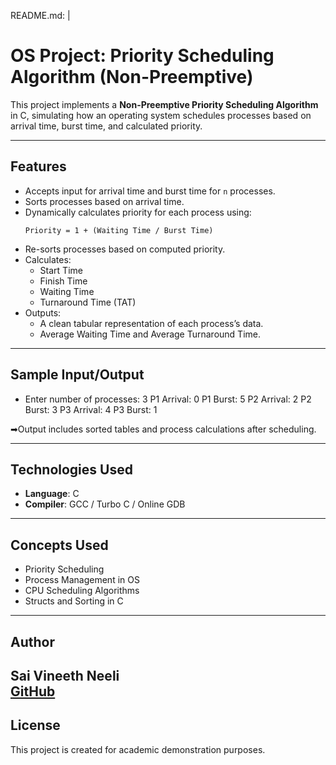 README.md: |
  # OS Project: Priority Scheduling Algorithm (Non-Preemptive)

  This project implements a **Non-Preemptive Priority Scheduling Algorithm** in C, simulating how an operating system schedules processes based on arrival time, burst time, and calculated priority.

  ---

  ## Features

  - Accepts input for arrival time and burst time for `n` processes.
  - Sorts processes based on arrival time.
  - Dynamically calculates priority for each process using:
    ```
    Priority = 1 + (Waiting Time / Burst Time)
    ```
  - Re-sorts processes based on computed priority.
  - Calculates:
    - Start Time
    - Finish Time
    - Waiting Time
    - Turnaround Time (TAT)
  - Outputs:
    - A clean tabular representation of each process’s data.
    - Average Waiting Time and Average Turnaround Time.

  ---

  ## Sample Input/Output

 - Enter number of processes: 3 P1 Arrival: 0 P1 Burst: 5 P2 Arrival: 2 P2 Burst: 3 P3 Arrival: 4 P3 Burst: 1

 ➡Output includes sorted tables and process calculations after scheduling.

---

## Technologies Used

- **Language**: C
- **Compiler**: GCC / Turbo C / Online GDB

---

## Concepts Used

- Priority Scheduling
- Process Management in OS
- CPU Scheduling Algorithms
- Structs and Sorting in C

---

## Author

**Sai Vineeth Neeli**  
[GitHub](https://github.com/vineeth-neeli7)
---

## License

This project is created for academic demonstration purposes.
